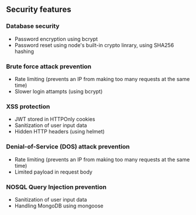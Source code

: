 ## Security features

### Database security
- Password encryption using bcrypt
- Password reset using node's built-in crypto linrary, using SHA256 hashing

### Brute force attack prevention
- Rate limiting (prevents an IP from making too many requests at the same time)
- Slower login attampts (using bcrypt)

### XSS protection
- JWT stored in HTTPOnly cookies
- Sanitization of user input data
- Hidden HTTP headers (using helmet)

### Denial-of-Service (DOS) attack prevention
- Rate limiting (prevents an IP from making too many requests at the same time)
- Limited payload in request body

### NOSQL Query Injection prevention
- Sanitization of user input data
- Handling MongoDB using mongoose